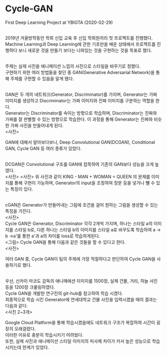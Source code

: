 # Cycle-GAN
First Deep Learning Project at YBIGTA (2020-02-29)<br><br>

2019년 겨울방학동안 학회 신입 교육 후 신입 학회원끼리 첫 프로젝트를 진행했다. <br>
Machine Learning과 Deep Learning에 관한 기초만을 배운 상태에서 프로젝트를 진행하다 보니 새로운 것을 만들기 보다는 나와있는 것을 구현하는 것을 목표로 했다.<br><br>

주제는 실제 사진을 애니메이션 느낌의 사진으로 스타일을 바꾸기로 정했다.<br>
구현하기 위한 여러 방법들을 찾던 중 GAN(Generative Adversarial Network)을 통해 주제를 구현할 수 있음을 알게 됐다.<br><br>

GAN은 두 개의 네트워크(Generator, Discriminator)를 가지며, Generator는 가짜 이미지를 생성하고 Discriminator는 가짜 이미지와 진짜 이미지를 구분하는 역할을 한다.<br>
Generator는 Discriminator를 속이는 방향으로 학습하며, Discriminator는 진짜와 가짜를 잘 판별할 수 있는 방향으로 학습한다.
이 과정을 통해 Generator는 진짜와 비슷한 가짜 사진을 만들어내게 된다.<br>
<사진>

GAN에 대해서 알아보다보니, Deep Convolutional GAN(DCGAN), Conditional GAN, Cycle GAN 등 여러 종류가 있었다.<br><br>

DCGAN은 Convolutional 구조를 GAN에 접목하여 기존의 GAN보다 성능을 크게 높였다.<br>
<사진> <사진>
위 사진과 같이 KING - MAN + WOMAN = QUEEN 의 문제를 이미지를 통해 구현이 가능하며, Generator의 input을 조정하여 창문 등을 넣거나 뺄 수 있는 특징이 있다.<br><br>

cGAN은 Generator가 만들어내는 그림에 조건을 걸어 원하는 그림을 생성할 수 있는 특징을 가진다.<br>
<사진>
<br>
Cycle GAN은 Generator, Discriminator 각각 2개씩 가지며, 하나는 스타일 a의 이미지를 스타일 b로, 다른 하나는 스타일 b의 이미지를 스타일 a로 바꾸도록 학습하여 a -> b ->a'를 통한 a'과 a의 차이를 loss로 학습하게된다.<br>
<그림>
Cycle GAN을 통해 다음과 같은 것들을 할 수 있다고 한다.<br>
<사진>

여러 GAN 중, Cycle GAN이 팀의 주제에 가장 적절하다고 판단하여 Cycle GAN을 사용하기로 했다.<br><br>

우선, 신카이 마코도 감독의 애니매에션 이미지를 1500장, 실제 건물, 거리, 하늘 사진 등을 1200장 크롤링하였다.<br>
Cycle GAN을 개발한 연구진의 git-hub를 참고하여 학습 시켰다.<br>
최종적으로 학습 시킨 Generator에 연세대학교 건물 사진을 입력시켰을 때의 결과는 다음과 같다.<br>
<사진 2~3개>

Google Cloud Platform을 통해 학습시켰음에도 네트워크 구조가 복잡하여 시간이 굉장히 오래걸렸다.<br>
이러한 이유로 충분히 학습시키기 어려웠다.<br>
또한, 실제 사진과 애니메이션 스타일 이미지의 피사체 차이가 커서 높은 성능으로 학습시키는데 한계가 있었다. 
